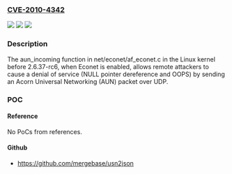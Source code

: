 ### [CVE-2010-4342](https://cve.mitre.org/cgi-bin/cvename.cgi?name=CVE-2010-4342)
![](https://img.shields.io/static/v1?label=Product&message=n%2Fa&color=blue)
![](https://img.shields.io/static/v1?label=Version&message=n%2Fa&color=blue)
![](https://img.shields.io/static/v1?label=Vulnerability&message=n%2Fa&color=brighgreen)

### Description

The aun_incoming function in net/econet/af_econet.c in the Linux kernel before 2.6.37-rc6, when Econet is enabled, allows remote attackers to cause a denial of service (NULL pointer dereference and OOPS) by sending an Acorn Universal Networking (AUN) packet over UDP.

### POC

#### Reference
No PoCs from references.

#### Github
- https://github.com/mergebase/usn2json

